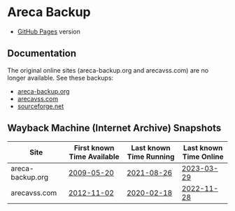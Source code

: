 # Areca Backup

- [GitHub Pages](https://bugtamer.github.io/areca-backup-legacy-documentation) version


## Documentation

The original online sites (areca-backup.org and arecavss.com) are no longer available. See these backups:

- [areca-backup.org](./areca-backup.org/README.md)
- [arecavss.com](./arecavss.com//README.md)
- [sourceforge.net](./sourceforge.net/README.md)


## Wayback Machine (Internet Archive) Snapshots

| Site             | First known Time Available | Last known Time Running | Last known Time Online |
| ---------------- | -------------------------- | ----------------------- | ---------------------- |
| areca-backup.org | [2009-05-20]               | [2021-08-26]            | [2023-03-29]           |
| arecavss.com     | [2012-11-02]               | [2020-02-18]            | [2022-11-28]           |

[2009-05-20]: https://web.archive.org/web/20090520091557/http://www.areca-backup.org/            ("areca-backup.org: First known Time Available")
[2021-08-26]: https://web.archive.org/web/20210826212821/http://www.areca-backup.org/history.php ("areca-backup.org: Last known Time Running")
[2023-03-29]: https://web.archive.org/web/20230329033205/http://www.areca-backup.org/            ("areca-backup.org: Last known Time Online")

[2012-11-02]: http://web.archive.org/web/20121102014835/http://www.arecavss.com/  ("arecavss.com: First known Time Available")
[2020-02-18]: https://web.archive.org/web/20200218161658/http://www.arecavss.com/ ("arecavss.com: Last known Time Running")
[2022-11-28]: http://web.archive.org/web/20221128221556/http://arecavss.com/      ("arecavss.com: Last known Time Online")
